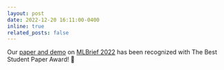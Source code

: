 ```yaml
---
layout: post
date: 2022-12-20 16:11:00-0400
inline: true
related_posts: false
---
```


Our <a href="http://www.ipol.im/pub/art/2022/430/">paper and demo</a> on <a href="http://www.ipol.im/">MLBrief 2022</a> has been recognized with The Best Student Paper Award! :tada:
